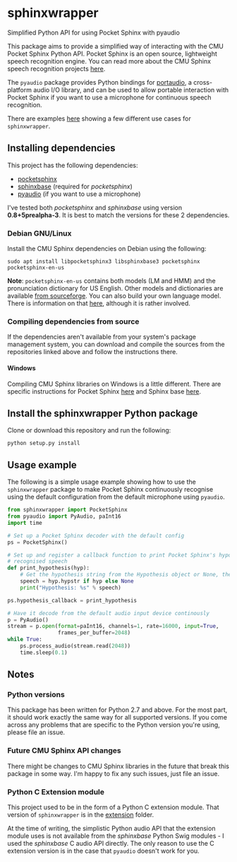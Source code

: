 # sphinxwrapper
Simplified Python API for using Pocket Sphinx with pyaudio

This package aims to provide a simplified way of interacting with the CMU Pocket Sphinx Python API. Pocket Sphinx is an open source, lightweight speech recognition engine. You can read more about the CMU Sphinx speech recognition projects [here](https://cmusphinx.github.io/wiki/).

The `pyaudio` package provides Python bindings for [portaudio](http://www.portaudio.com/), a cross-platform audio I/O library, and can be used to allow portable interaction with Pocket Sphinx if you want to use a microphone for continuous speech recognition.

There are examples [here](examples/) showing a few different use cases for `sphinxwrapper`.

## Installing dependencies
This project has the following dependencies:
- [pocketsphinx](https://github.com/cmusphinx/pocketsphinx)
- [sphinxbase](https://github.com/cmusphinx/sphinxbase) (required for *pocketsphinx*)
- [pyaudio](http://people.csail.mit.edu/hubert/pyaudio/) (if you want to use a microphone)

I've tested both *pocketsphinx* and *sphinxbase* using version **0.8+5prealpha-3**. It is best to match the versions for these 2 dependencies.

### Debian GNU/Linux
Install the CMU Sphinx dependencies on Debian using the following:
``` Shell
sudo apt install libpocketsphinx3 libsphinxbase3 pocketsphinx pocketsphinx-en-us
```

**Note**: `pocketsphinx-en-us` contains both models (LM and HMM) and the pronunciation dictionary for US English. Other models and dictionaries are available [from sourceforge](https://sourceforge.net/projects/cmusphinx/files/Acoustic%20and%20Language%20Models/). You can also build your own language model. There is information on that [here](https://cmusphinx.github.io/wiki/tutoriallm/#language-models), although it is rather involved.

### Compiling dependencies from source
If the dependencies aren't available from your system's package management system, you can download and compile the sources from the repositories linked above and follow the instructions there. 

#### Windows
Compiling CMU Sphinx libraries on Windows is a little different. There are specific instructions for Pocket Sphinx [here](https://github.com/cmusphinx/pocketsphinx#ms-windows-ms-visual-studio-2010-or-newer---we-test-with-vc-2010-express) and Sphinx base [here](https://github.com/cmusphinx/sphinxbase#ms-windows-installation).

## Install the sphinxwrapper Python package
Clone or download this repository and run the following:
``` Shell 
python setup.py install
```

## Usage example
The following is a simple usage example showing how to use the `sphinxwrapper` package to make Pocket Sphinx continuously recognise using the default configuration from the default microphone using `pyaudio`.
``` Python
from sphinxwrapper import PocketSphinx
from pyaudio import PyAudio, paInt16
import time

# Set up a Pocket Sphinx decoder with the default config
ps = PocketSphinx()

# Set up and register a callback function to print Pocket Sphinx's hypothesis for 
# recognised speech
def print_hypothesis(hyp):
    # Get the hypothesis string from the Hypothesis object or None, then print it
    speech = hyp.hypstr if hyp else None
    print("Hypothesis: %s" % speech)

ps.hypothesis_callback = print_hypothesis

# Have it decode from the default audio input device continously
p = PyAudio()
stream = p.open(format=paInt16, channels=1, rate=16000, input=True,
                frames_per_buffer=2048)
while True:
    ps.process_audio(stream.read(2048))
    time.sleep(0.1)

```

## Notes
### Python versions
This package has been written for Python 2.7 and above. For the most part, it should work exactly the same way for all supported versions. If you come across any problems that are specific to the Python version you're using, please file an issue.

### Future CMU Sphinx API changes
There might be changes to CMU Sphinx libraries in the future that break this package in some way. I'm happy to fix any such issues, just file an issue.

### Python C Extension module
This project used to be in the form of a Python C extension module. That version of `sphinxwrapper` is in the [extension](extension/) folder.

At the time of writing, the simplistic Python audio API that the extension module uses is not available from the *sphinxbase* Python Swig modules - I used the *sphinxbase* C audio API directly. The only reason to use the C extension version is in the case that `pyaudio` doesn't work for you.
